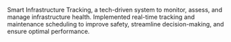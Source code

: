 Smart Infrastructure Tracking, a tech-driven system to monitor, assess, and manage 
infrastructure health. Implemented real-time tracking and maintenance scheduling to improve safety, 
streamline decision-making, and ensure optimal performance. 
